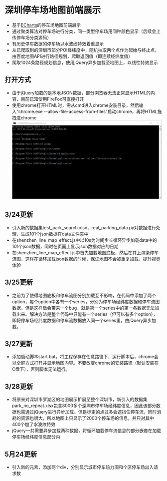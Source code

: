 # 深圳停车场地图前端展示

- 基于[ECharts](https://github.com/ecomfe/echarts)的停车场地图前端展示
- 通过聚类算法对停车场进行分类，同一类型停车场用同种颜色显示（后续会上传停车场分类源码）
- 有历史停车数据的停车场以水波纹特效着重显示
- 从已爬取到的深圳市部分POI经纬度中，随机抽取两个点作为起始与终止点，由百度地图API进行路径规划，爬取返回值（即连续经纬度值）
- 爬取1024条路径规划信息，使用jQuery异步加载至地图上，以线性特效显示

## 打开方式
- 由于jQuery加载的是本地JSON数据，部分浏览器无法正常显示HTML的内容，目前已知使用FireFox可直接打开
- 使用chrome打开HTML时，需从cmd进入chrome安装目录，然后输入“chrome.exe --allow-file-access-from-files”启动chrome，再将HTML拖拽进chrome![](https://github.com/SunGinous/Shenzhen_ParkingMap/blob/master/%E6%89%93%E5%BC%80%E6%96%B9%E5%BC%8F.png)

## 3/24更新
- 引入新的数据集test_park_search.xlsx，real_parking_data.py对数据进行处理，生成101个json数据在data文件夹中
- 在shenzhen_line_map_effect.js中以10s为时间步长循环异步加载data中的101个json数据，同时在页面上显示json数据对应的日期
- 在shenzhen_line_map_effect.js中首先加载地图底板，然后在其上渲染停车流图，这样在循环加载json数据的时候，保证地图不会被重复加载，提升视觉体验

## 3/25更新
- 之前为了使得地图底板和停车流图分别加载互不影响，在代码中添加了两个option，每个option中各有一个series，分别为停车场经纬度数据和停车流图数据，但是这样做会带来一个bug，就是第一个series中的第一各数据无法加载出来。解决方法是整个代码中只能有一个series（但可以有多个option），即将停车场经纬度数据和停车流数据放入同一个series里，由jQuery异步加载。

## 3/27更新
- 添加启动脚本start.bat，将工程保存在任意路径下，运行脚本后，chrome会以全屏方式打开并显示地图内容。不要改变chrome的安装路径（默认安装在C盘下），否则脚本无法运行。

## 3/28更新
- 将原来对深圳市罗湖区的地图展示扩展至整个深圳市，新引入的数据集park_no_repeat.xlsx包含8000多个深圳市停车场经纬度信息，因此该部分数据也需通过jQuery进行异步加载。但是标定的点过多会遮挡住停车流，同时消耗的资源也很大，所以地图上只显示了2000个停车场的信息，并只对其中400个加了水波纹特效
- jQuery一共需要异步加载两种数据，将循环加载停车流信息的部分嵌套在加载停车场经纬度信息部分内

## 5月24更新
- 引入新的元素，添加两个div，分别显示城市停车热力图和个区停车场出入请求数
